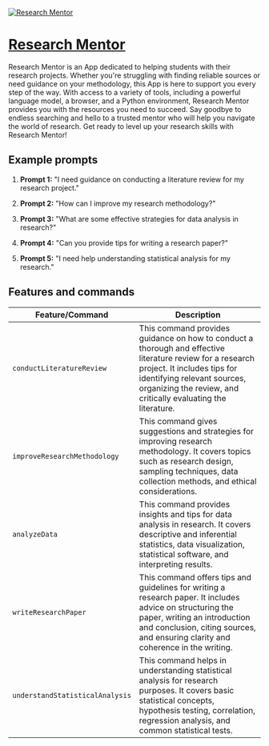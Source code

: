 [![Research Mentor](https://files.oaiusercontent.com/file-ZX0fUc98m3lWd6IcKR7FgCSM?se=2123-10-17T01%3A49%3A04Z&sp=r&sv=2021-08-06&sr=b&rscc=max-age%3D31536000%2C%20immutable&rscd=attachment%3B%20filename%3D86db930d-4ca8-40ca-9a31-a8d30658401c.png&sig=g/tEe7Q%2Bq3fUESYrVVW8yZe8cOwLfcuBI1TGUgxcB6g%3D)](https://chat.openai.com/g/g-UywflvrRR-research-mentor)

# [Research Mentor](https://chat.openai.com/g/g-UywflvrRR-research-mentor)

Research Mentor is an App dedicated to helping students with their research projects. Whether you're struggling with finding reliable sources or need guidance on your methodology, this App is here to support you every step of the way. With access to a variety of tools, including a powerful language model, a browser, and a Python environment, Research Mentor provides you with the resources you need to succeed. Say goodbye to endless searching and hello to a trusted mentor who will help you navigate the world of research. Get ready to level up your research skills with Research Mentor!

## Example prompts

1. **Prompt 1:** "I need guidance on conducting a literature review for my research project."

2. **Prompt 2:** "How can I improve my research methodology?"

3. **Prompt 3:** "What are some effective strategies for data analysis in research?"

4. **Prompt 4:** "Can you provide tips for writing a research paper?"

5. **Prompt 5:** "I need help understanding statistical analysis for my research."

## Features and commands

| Feature/Command | Description |
| --- | --- |
| `conductLiteratureReview` | This command provides guidance on how to conduct a thorough and effective literature review for a research project. It includes tips for identifying relevant sources, organizing the review, and critically evaluating the literature. |
| `improveResearchMethodology` | This command gives suggestions and strategies for improving research methodology. It covers topics such as research design, sampling techniques, data collection methods, and ethical considerations. |
| `analyzeData` | This command provides insights and tips for data analysis in research. It covers descriptive and inferential statistics, data visualization, statistical software, and interpreting results. |
| `writeResearchPaper` | This command offers tips and guidelines for writing a research paper. It includes advice on structuring the paper, writing an introduction and conclusion, citing sources, and ensuring clarity and coherence in the writing. |
| `understandStatisticalAnalysis` | This command helps in understanding statistical analysis for research purposes. It covers basic statistical concepts, hypothesis testing, correlation, regression analysis, and common statistical tests. |